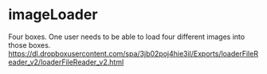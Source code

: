 # imageLoader
Four boxes. One user needs to be able to load four different images into those boxes.
https://dl.dropboxusercontent.com/spa/3jb02poj4hie3il/Exports/loaderFileReader_v2/loaderFileReader_v2.html

